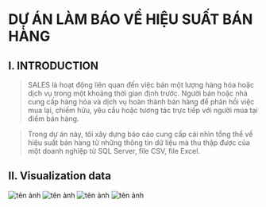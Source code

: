 # DỰ ÁN LÀM BÁO VỀ HIỆU SUẤT BÁN HÀNG 

## I. INTRODUCTION
> SALES là hoạt động liên quan đến việc bán một lượng hàng hóa hoặc dịch vụ trong một khoảng thời gian định trước. Người bán hoặc nhà cung cấp hàng hóa và dịch vụ hoàn thành bán hàng để phản hồi việc mua lại, chiếm hữu, yêu cầu hoặc tương tác trực tiếp với người mua tại điểm bán hàng.

> Trong dự án này, tôi xây dựng báo cáo cung cấp cái nhìn tổng thể về hiệu suất bán hàng từ những thông tin dữ liệu mà thu thập được của một doanh nghiệp từ SQL Server, file CSV, file Excel.


## II. Visualization data

![tên ảnh](https://drive.google.com/file/d/1ywR0gYIgK9h3GnWcnfeNan010KFZinF-/view?usp=sharing)
![tên ảnh](https://drive.google.com/file/d/1sWqp1jMwgJ1IfuNKbGv18EC6oG-JJ-eD/view?usp=sharing)
![tên ảnh](https://drive.google.com/file/d/1pKhDUFf7GIUUvcs6bHKTV0_dE8gZhYA1/view?usp=sharing)
![tên ảnh](https://drive.google.com/file/d/1RK8SPXEopJz8lE2cqCBHf3IT3hbF2z1o/view?usp=sharing)